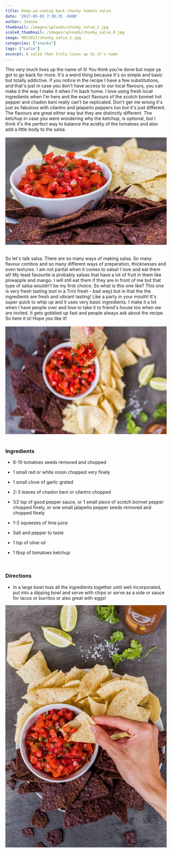 ```yaml
---
title: Keep-ya-coming back chunky tomato salsa
date: '2017-05-03 7:30:35 -0400'
author: Joanne
thumbnail: /images/uploads/chunky_salsa_2.jpg
scaled_thumbnail: /images/uploads/chunky_salsa_0.jpg
image: MAY2017/chunky_salsa_1.jpg
categories: ["snacks"]
tags: ["Latin"]
excerpt: A salsa that truly lives up to it's name
---
```


This very much lives up the name of it! You think you're done but nope ya got to go back for more. It's a weird thing because it's so simple and basic but totally addictive. If you notice in the recipe I have a few substitutions, and that's just in case you don't have access to our local flavours, you can make it the way I make it when I'm back home.  I love using fresh local ingredients when I'm here and the exact flavours of the scotch bonnet hot pepper and chadon beni really can't be replicated.  Don't get me wrong it's just as fabulous with cilantro and jalapeño peppers too but it's just different. The flavours are great either way but they are distinctly different. The ketchup in case you were wondering why the ketchup, is optional, but I think it's the perfect way to balance the acidity of the tomatoes and also add a little body to the salsa.
<br>
<br>
![Chunky salsa](/img/MAY2017/chunky_salsa_2.jpg)
<br>
<br>

So let's talk salsa. There are so many ways of making salsa. So many flavour combos and so many different ways of preparation, thicknesses and even textures. I am not partial when it comes to salsa! I love and eat them all! My least favourite is probably salsas that have a lot of fruit in them like pineapple and mango. I will still eat them if they are in front of me but that type of salsa wouldn't be my first choice. So what is this one like? This one is very fresh tasting (not in a Trini fresh - bad way) but in that the the ingredients are fresh and vibrant tasting! Like a party in your mouth! It's super quick to whip up and it uses very basic ingredients. I make it a lot when I have people over and love to take it to friend's house too when we are invited. It gets gobbled up fast and people always ask about the recipe.  So here it is! Hope you like it!
<br>
<br>
![Chunky salsa](/img/MAY2017/chunky_salsa_3.jpg)
<br>
<br>

### Ingredients

* 8-10 tomatoes seeds removed and chopped

* 1 small red or white onion chopped very finely

* 1 small clove of garlic grated

* 2-3 leaves of chadon beni or cilantro chopped

* 1/2 tsp of good pepper sauce, or 1 small piece of scotch bonnet pepper chopped finely, or one small jalapeño pepper seeds removed and chopped finely

* 1-2 squeezes of lime juice

* Salt and pepper to taste

* 1 tsp of olive oil

* 1 tbsp of tomatoes ketchup
<br>

### Directions

* In a large bowl toss all the ingredients together until well incorporated, put into a dipping bowl and serve with chips or serve as a side or sauce for tacos or burritos or also great with eggs!  

![Chunky salsa](/img/MAY2017/chunky_salsa_4.jpg)
<br>
<br>
